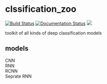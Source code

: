 # clssification_zoo

[![Build Status](https://travis-ci.com/lixinsu/classification_zoo.svg?branch=master)](https://travis-ci.com/lixinsu/classification_zoo)
[![Documentation Status](https://readthedocs.org/projects/classification-zoo/badge/?version=latest)](https://classification-zoo.readthedocs.io/en/latest/?badge=latest)
![](http://progressed.io/bar/8)

toolkit of all kinds of deep classification models
## models
CNN  
RNN  
RCNN  
Seprate RNN  
